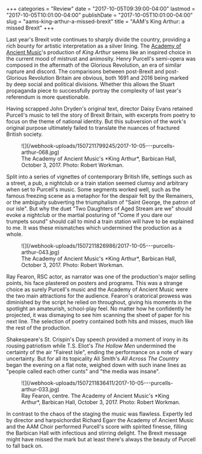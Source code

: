 +++
categories = "Review"
date = "2017-10-05T09:39:00-04:00"
lastmod = "2017-10-05T10:01:00-04:00"
publishDate = "2017-10-05T10:01:00-04:00"
slug = "aams-king-arthur-a-missed-brexit"
title = "AAM&#039;s King Arthur: a missed Brexit"
+++

Last year's Brexit vote continues to sharply divide the country, providing a rich bounty for artistic interpretation as a silver lining. The [Academy of Ancient Music](/scene/companies/academy-of-ancient-music/)'s production of *King Arthur* seems like an inspired choice in the current mood of mistrust and animosity. Henry Purcell's semi-opera was composed in the aftermath of the Glorious Revolution, an era of similar rupture and discord. The comparisons between post-Brexit and post-Glorious Revolution Britain are obvious, both 1691 and 2016 being marked by deep social and political divisions. Whether this allows the Stuart propaganda piece to successfully portray the complexity of last year's referendum is more questionable.

Having scrapped John Dryden's original text, director Daisy Evans retained Purcell's music to tell the story of Brexit Britain, with excerpts from poetry to focus on the theme of national identity. But this subversion of the work's original purpose ultimately failed to translate the nuances of fractured British society. 

<figure data-type="image">
![](/webhook-uploads/1507211799245/2017-10-05---purcells-arthur-068.jpg)
<figcaption>The Academy of Ancient Music's *King Arthur*, Barbican Hall, October 3, 2017. Photo: Robert Workman.</figcaption>
</figure>

Split into a series of vignettes of contemporary British life, settings such as a street, a pub, a nightclub or a train station seemed clumsy and arbitrary when set to Purcell's music. Some segments worked well, such as the famous freezing scene as a metaphor for the despair felt by the Remainers, or the ambiguity subverting the triumphalism of "Saint George, the patron of our isle". But why the duet "Two Daughters of Aged Stream are we" should evoke a nightclub or the martial posturing of "Come if you dare our trumpets sound" should call to mind a train station will have to be explained to me. It was these mismatches which undermined the production as a whole.

<figure data-type="image">
![](/webhook-uploads/1507211826986/2017-10-05---purcells-arthur-043.jpg)
<figcaption>The Academy of Ancient Music's *King Arthur*, Barbican Hall, October 3, 2017. Photo: Robert Workman.</figcaption>
</figure>

Ray Fearon, RSC actor, as narrator was one of the production's major selling points, his face plastered on posters and programs. This was a strange choice as surely Purcell's music and the Academy of Ancient Music were the two main attractions for the audience. Fearon's oratorical prowess was diminished by the script he relied on throughout, giving his moments in the spotlight an amateurish, school-play feel. No matter how he confidently he projected, it was dismaying to see him scanning the sheet of paper for his next line. The selection of poetry contained both hits and misses, much like the rest of the production.

Shakespeare's St. Crispin's Day speech provided a moment of irony in its rousing patriotism while T.S. Eliot's *The Hollow Men* undermined the certainty of the air "Fairest Isle", ending the performance on a note of wary uncertainty. But for all its topicality Ali Smith's *All Across The Country* began the evening on a flat note, weighed down with such inane lines as "people called each other cunts" and "the media was insane".

<figure data-type="image">
![](/webhook-uploads/1507211836411/2017-10-05---purcells-arthur-033.jpg)
<figcaption>Ray Fearon, centre. The Academy of Ancient Music's *King Arthur*, Barbican Hall, October 3, 2017. Photo: Robert Workman.</figcaption>
</figure>

In contrast to the chaos of the staging the music was flawless. Expertly led by director and harpsichordist Richard Egarr the Academy of Ancient Music and the AAM Choir performed Purcell's score with spirited finesse, filling the Barbican Hall with infectious and stirring delight. The Brexit message might have missed the mark but at least there's always the beauty of Purcell to fall back on.
